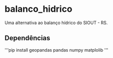 # balanco_hidrico
Uma alternativa ao balanço hídrico do SIOUT - RS.

## Dependências
'''pip install geopandas pandas numpy matplolib '''
